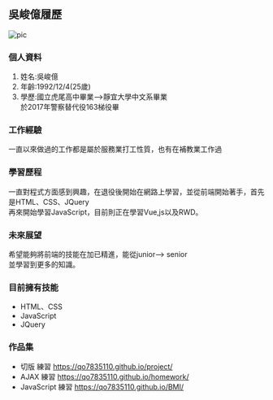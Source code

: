 ## 吳峻億履歷
![pic](https://i.imgur.com/K1lNc1s.png)

### 個人資料

1. 姓名:吳峻億 
2. 年齡:1992/12/4(25歲)
3. 學歷:國立虎尾高中畢業-->靜宜大學中文系畢業  
於2017年警察替代役163梯役畢

### 工作經驗
一直以來做過的工作都是屬於服務業打工性質，也有在補教業工作過  
### 學習歷程

一直對程式方面感到興趣，在退役後開始在網路上學習，並從前端開始著手，首先是HTML、CSS、JQuery  
再來開始學習JavaScript，目前則正在學習Vue,js以及RWD。

### 未來展望
希望能夠將前端的技能在加已精進，能從junior--> senior  
並學習到更多的知識。

### 目前擁有技能
* HTML、CSS
* JavaScript
* JQuery

### 作品集
* 切版 練習 <https://qo7835110.github.io/project/> 
* AJAX 練習 <https://qo7835110.github.io/homework/> 
* JavaScript 練習 <https://qo7835110.github.io/BMI/>
